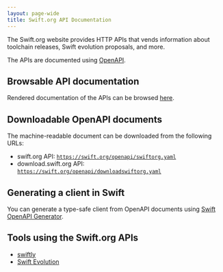 ```yaml
---
layout: page-wide
title: Swift.org API Documentation
---
```


The Swift.org website provides HTTP APIs that vends information about toolchain releases, Swift evolution proposals, and more.

The APIs are documented using [OpenAPI](https://www.openapis.org).

## Browsable API documentation

Rendered documentation of the APIs can be browsed [here](./openapi.html).

## Downloadable OpenAPI documents

The machine-readable document can be downloaded from the following URLs:

- swift.org API: [`https://swift.org/openapi/swiftorg.yaml`](swiftorg.yaml)
- download.swift.org API: [`https://swift.org/openapi/downloadswiftorg.yaml`](downloadswiftorg.yaml)

## Generating a client in Swift

You can generate a type-safe client from OpenAPI documents using [Swift OpenAPI Generator](https://github.com/apple/swift-openapi-generator).

## Tools using the Swift.org APIs

- [swiftly](https://github.com/swiftlang/swiftly)
- [Swift Evolution](https://www.swift.org/swift-evolution/)
